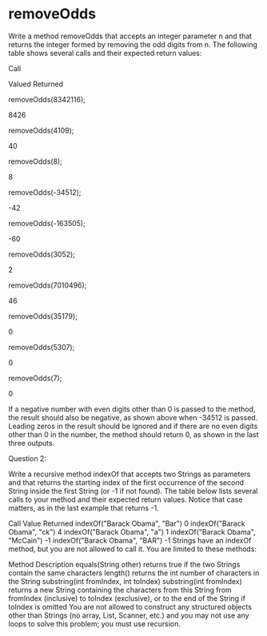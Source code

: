 # removeOdds

Write a method removeOdds that accepts an integer parameter n and that returns the integer formed by removing the odd digits from n. The following table shows several calls and their expected return values:

Call

Valued Returned

removeOdds(8342116);

8426

removeOdds(4109);

40

removeOdds(8);

8

removeOdds(-34512);

-42

removeOdds(-163505);

-60

removeOdds(3052);

2

removeOdds(7010496);

46

removeOdds(35179);

0

removeOdds(5307);

0

removeOdds(7);

0

If a negative number with even digits other than 0 is passed to the method, the result should also be negative, as shown above when -34512 is passed. Leading zeros in the result should be ignored and if there are no even digits other than 0 in the number, the method should return 0, as shown in the last three outputs.

Question 2:

Write a recursive method indexOf that accepts two Strings as parameters and that returns the starting index of the first occurrence of the second String inside the first String (or -1 if not found). The table below lists several calls to your method and their expected return values. Notice that case matters, as in the last example that returns -1.

Call	Value Returned
indexOf("Barack Obama", "Bar")	0
indexOf("Barack Obama", "ck")	4
indexOf("Barack Obama", "a")	1
indexOf("Barack Obama", "McCain")	-1
indexOf("Barack Obama", "BAR")	-1
Strings have an indexOf method, but you are not allowed to call it. You are limited to these methods:

Method	Description
equals(String other)	returns true if the two Strings contain the same characters
length()	returns the int number of characters in the String
substring(int fromIndex, int toIndex)
substring(int fromIndex)	returns a new String containing the characters from this String from fromIndex (inclusive) to toIndex (exclusive), or to the end of the String if toIndex is omitted
You are not allowed to construct any structured objects other than Strings (no array, List, Scanner, etc.) and you may not use any loops to solve this problem; you must use recursion.


